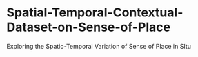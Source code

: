 # Spatial-Temporal-Contextual-Dataset-on-Sense-of-Place
Exploring the Spatio-Temporal Variation of Sense of Place in SItu
